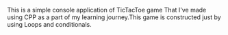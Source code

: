 This is a simple console application of TicTacToe game That I've made using CPP as a part of my learning journey.This game is constructed just by using Loops and conditionals.
